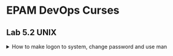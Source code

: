 # EPAM DevOps Curses
## Lab 5.2 UNIX

<details><summary>How to make logon to system, change password and use man</summary>

![](t5.2.ch.own.grp.PNG)
![](t5.2.owner.group.others.PNG)
![](t5.2.passwd.group.png)
![](t5.2.passwd+group-r.PNG)
![](t5.2.passwd.PNG)
![](t5.2.SUID+t.PNG)
![](t5.2.umask.PNG)
![](t5.2.user.add.png)
![](t5.2.user.mod.skel.modes.png)

</details>
